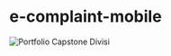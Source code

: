 # e-complaint-mobile

![Portfolio Capstone Divisi](https://github.com/Capstone-Project-Alterra-Kelompok-8/e-complaint-mobile/assets/145460055/4dc89da0-4886-4d80-8a6e-47127a55d63a)
